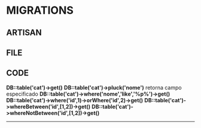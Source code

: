 # MIGRATIONS

## ARTISAN 

## FILE

## CODE

**DB::table('cat')->get()**
**DB::table('cat')->pluck('nome')** retorna campo especificado
**DB::table('cat')->where('nome','like','%p%')->get()**
**DB::table('cat')->where('id',1)->orWhere('id',2)->get()**
**DB::table('cat')->whereBetween('id',[1,2])->get()**
**DB::table('cat')->whereNotBetween('id',[1,2])->get()**

<hr>

